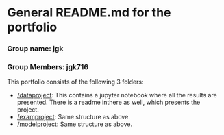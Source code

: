 # General README.md for the portfolio

### Group name: jgk

### Group Members: jgk716

This portfolio consists of the following 3 folders:

* [/dataproject](/dataproject): This contains a jupyter notebook where all the results are presented. There is a readme inthere as well, which presents the project.
* [/examproject](/examproject): Same structure as above.
* [/modelproject](/modelproject): Same structure as above.
 

